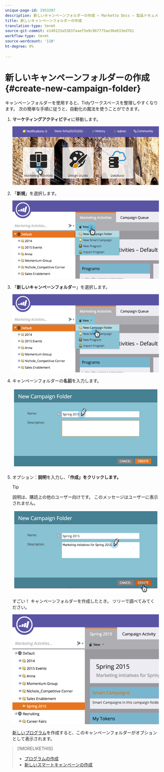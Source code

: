 ```yaml
---
unique-page-id: 2953207
description: 新しいキャンペーンフォルダーの作成 — Marketto Docs — 製品ドキュメント
title: 新しいキャンペーンフォルダーの作成
translation-type: tm+mt
source-git-commit: e149133a5383faaef5e9c9b7775ae36e633ed7b1
workflow-type: tm+mt
source-wordcount: '110'
ht-degree: 0%

---
```



# 新しいキャンペーンフォルダーの作成{#create-new-campaign-folder}

キャンペーンフォルダーを使用すると、Tidyワークスペースを整理しやすくなります。 次の簡単な手順に従うと、自動化の魔法を使うことができます。

1. **マーケティングアクティビティ**&#x200B;に移動します。

   ![](assets/login-marketing-activities.png)

1. 「**新規**」を選択します。

   ![](assets/image2015-2-25-7-3a57-3a18.png)

1. 「**新しいキャンペーンフォルダー**」を選択します。

   ![](assets/image2015-2-25-7-3a58-3a15.png)

1. キャンペーンフォルダーの&#x200B;**名前**&#x200B;を入力します。

   ![](assets/image2015-2-25-8-3a0-3a20.png)

1. オプション：**説明**&#x200B;を入力し、「**作成」をクリックします。**

   >[!TIP]
   >
   >説明は、購読上の他のユーザー向けです。 このメッセージはユーザーに表示されません。

   ![](assets/image2015-2-25-8-3a9-3a3.png)

   すごい！ キャンペーンフォルダーを作成したとき。 ツリーで調べてみてください。

   ![](assets/image2015-2-25-8-3a10-3a29.png)

   [新しいプログラム](../../../product-docs/core-marketo-concepts/programs/creating-programs/create-a-program.md)を作成すると、このキャンペーンフォルダーがオプションとして表示されます。

>[!MORELIKETHIS]
>
>* [プログラムの作成](../../../product-docs/core-marketo-concepts/programs/creating-programs/create-a-program.md)
>* [新しいスマートキャンペーンの作成](../../../product-docs/core-marketo-concepts/smart-campaigns/creating-a-smart-campaign/create-a-new-smart-campaign.md)

>



